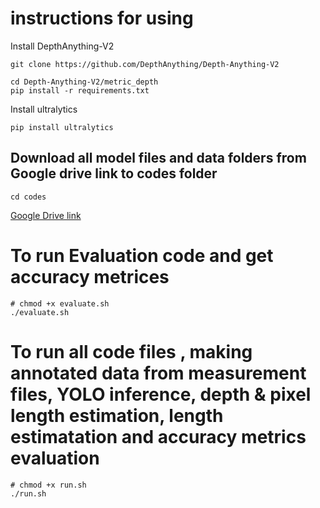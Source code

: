 # instructions for using 

Install DepthAnything-V2

```
git clone https://github.com/DepthAnything/Depth-Anything-V2

cd Depth-Anything-V2/metric_depth
pip install -r requirements.txt
```

Install ultralytics
```
pip install ultralytics

```
## Download all model files and data folders from Google drive link to codes folder
```
cd codes
```
[Google Drive link](https://drive.google.com/drive/folders/1J23uHRA1eduPEjRq5i_9Bolgmq_gvY16?usp=drive_link)


# To run Evaluation code and get accuracy metrices 
```
# chmod +x evaluate.sh
./evaluate.sh
```

# To run all code files , making annotated data from measurement files, YOLO inference, depth & pixel length estimation, length estimatation and accuracy metrics evaluation

```
# chmod +x run.sh
./run.sh
```

